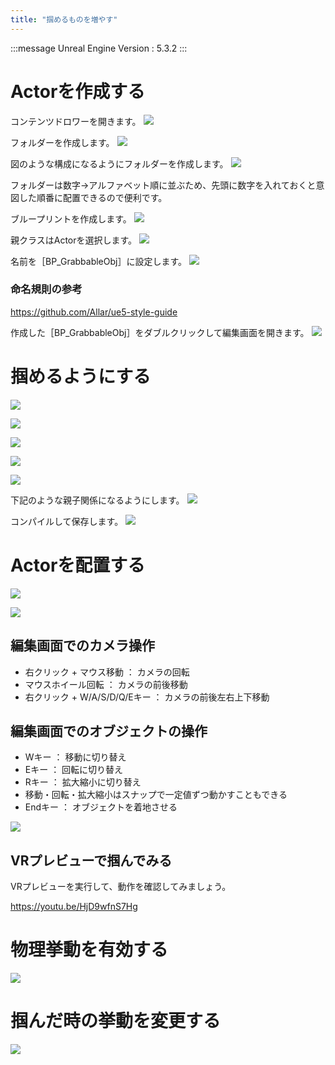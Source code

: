 ```yaml
---
title: "掴めるものを増やす"
---
```

:::message
Unreal Engine Version : 5.3.2
:::

# Actorを作成する

コンテンツドロワーを開きます。
![](https://storage.googleapis.com/zenn-user-upload/6d9118d788a5-20240113.png)

フォルダーを作成します。
![](https://storage.googleapis.com/zenn-user-upload/3c00de7d8ecc-20240113.png)

図のような構成になるようにフォルダーを作成します。
![](https://storage.googleapis.com/zenn-user-upload/f3096f43b570-20240113.png)

フォルダーは数字→アルファベット順に並ぶため、先頭に数字を入れておくと意図した順番に配置できるので便利です。

ブループリントを作成します。
![](https://storage.googleapis.com/zenn-user-upload/304534ddbfd2-20240113.png)

親クラスはActorを選択します。
![](https://storage.googleapis.com/zenn-user-upload/f0710b37b9ad-20240113.png)

名前を［BP_GrabbableObj］に設定します。
![](https://storage.googleapis.com/zenn-user-upload/ffc65943ccfd-20240113.png)

### 命名規則の参考

https://github.com/Allar/ue5-style-guide

作成した［BP_GrabbableObj］をダブルクリックして編集画面を開きます。
![](https://storage.googleapis.com/zenn-user-upload/af2b2005a657-20240113.png)

# 掴めるようにする

![](https://storage.googleapis.com/zenn-user-upload/4908df3ba5ee-20240113.png)


![](https://storage.googleapis.com/zenn-user-upload/383ea7ecd4bd-20240113.png)


![](https://storage.googleapis.com/zenn-user-upload/725e154fb2cf-20240113.png)


![](https://storage.googleapis.com/zenn-user-upload/24009520f6c3-20240113.png)


![](https://storage.googleapis.com/zenn-user-upload/797bb36b7ba9-20240113.png)

下記のような親子関係になるようにします。
![](https://storage.googleapis.com/zenn-user-upload/c0bc54af87ec-20240113.png)


コンパイルして保存します。
![](https://storage.googleapis.com/zenn-user-upload/6bf3a0373fcf-20240113.png)


# Actorを配置する


![](https://storage.googleapis.com/zenn-user-upload/dd6c4fb2d336-20240113.png)


![](https://storage.googleapis.com/zenn-user-upload/8dc6e1502801-20240113.png)

## 編集画面でのカメラ操作
- 右クリック + マウス移動 ： カメラの回転
- マウスホイール回転 ： カメラの前後移動
- 右クリック + W/A/S/D/Q/Eキー ： カメラの前後左右上下移動

## 編集画面でのオブジェクトの操作
- Wキー ： 移動に切り替え
- Eキー ： 回転に切り替え
- Rキー ： 拡大縮小に切り替え
- 移動・回転・拡大縮小はスナップで一定値ずつ動かすこともできる
- Endキー ： オブジェクトを着地させる

![](https://storage.googleapis.com/zenn-user-upload/5565923879ad-20240113.png)

## VRプレビューで掴んでみる

VRプレビューを実行して、動作を確認してみましょう。

https://youtu.be/HjD9wfnS7Hg


# 物理挙動を有効する

![](https://storage.googleapis.com/zenn-user-upload/f70e378c6f3c-20240113.png)





# 掴んだ時の挙動を変更する


![](https://storage.googleapis.com/zenn-user-upload/d7cb0caab6ba-20240113.png)



